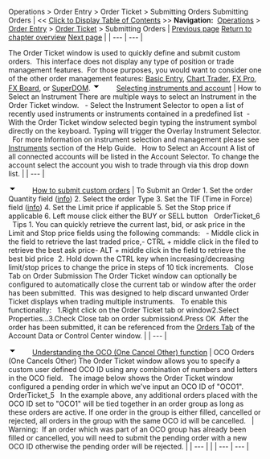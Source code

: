 ﻿
Operations > Order Entry > Order Ticket > Submitting Orders
Submitting Orders
| << [Click to Display Table of Contents](submitting_orders_order_ticket.md) >> **Navigation:**     [Operations](operations-1.md) > [Order Entry](order_entry-1.md) > [Order Ticket](order_ticket-1.md) > Submitting Orders | [Previous page](display_overview_order_ticket-1.md) [Return to chapter overview](order_ticket-1.md) [Next page](properties_order_ticket-1.md) |
| --- | --- |

The Order Ticket window is used to quickly define and submit custom orders.  This interface does not display any type of position or trade management features.  For those purposes, you would want to consider one of the other order management features: [Basic Entry](basic_entry-1.md), [Chart Trader](chart_trader-1.md), [FX Pro](fx_pro-1.md), [FX Board](fx_board-1.md), or [SuperDOM](superdom-1.md).
![tog_minus](tog_minus-1.gif)        [Selecting instruments and account](javascript:HMToggle('toggle','SelectingInstrumentsAndAccount','SelectingInstrumentsAndAccount_ICON'))
| How to Select an Instrument There are multiple ways to select an Instrument in the Order Ticket window.   - Select the Instrument Selector to open a list of recently used instruments or instruments contained in a predefined list  - With the Order Ticket window selected begin typing the instrument symbol directly on the keyboard. Typing will trigger the Overlay Instrument Selector.   For more Information on instrument selection and management please see [Instruments](instruments-1.md) section of the Help Guide.   How to Select an Account A list of all connected accounts will be listed in the Account Selector. To change the account select the account you wish to trade through via this drop down list. |
| --- |

![tog_minus](tog_minus-1.gif)        [How to submit custom orders](javascript:HMToggle('toggle','HowToSubmitCustomOrders','HowToSubmitCustomOrders_ICON'))
| To Submit an Order 1. Set the order Quantity field ([info](quantity_selector-1.md)) 2. Select the order Type 3. Set the TIF (Time in Force) field ([info](tif_selector-1.md)) 4. Set the Limit price if applicable 5. Set the Stop price if applicable 6. Left mouse click either the BUY or SELL button   OrderTicket_6   Tips 1. You can quickly retrieve the current last, bid, or ask price in the Limit and Stop price fields using the following commands:   - Middle click in the field to retrieve the last traded price,- CTRL + middle click in the filed to retrieve the best ask price- ALT + middle click in the field to retrieve the best bid price  2. Hold down the CTRL key when increasing/decreasing limit/stop prices to change the price in steps of 10 tick increments.   Close Tab on Order Submission The Order Ticket window can optionally be configured to automatically close the current tab or window after the order has been submitted.  This was designed to help discard unwanted Order Ticket displays when trading multiple instruments.   To enable this functionality:   1.Right click on the Order Ticket tab or window2.Select Properties...3.Check Close tab on order submission4.Press OK  After the order has been submitted, it can be referenced from the [Orders Tab](orders_tab-1.md) of the Account Data or Control Center window. |
| --- |

![tog_minus](tog_minus-1.gif)        [Understanding the OCO (One Cancel Other) function](javascript:HMToggle('toggle','UnderstandingTheOcooneCancelOtherFunction','UnderstandingTheOcooneCancelOtherFunction_ICON'))
| OCO Orders (One Cancels Other) The Order Ticket window allows you to specify a custom user defined OCO ID using any combination of numbers and letters in the OCO field.   The image below shows the Order Ticket window configured a pending order in which we've input an OCO ID of "OCO1".     OrderTicket_5   In the example above, any additional orders placed with the OCO ID set to "OCO1" will be tied together in an order group as long as these orders are active. If one order in the group is either filled, cancelled or rejected, all orders in the group with the same OCO id will be cancelled.     | Warning:  If an order which was part of an OCO group has already been filled or cancelled, you will need to submit the pending order with a new OCO ID otherwise the pending order will be rejected. | | --- | |
| --- | --- |


